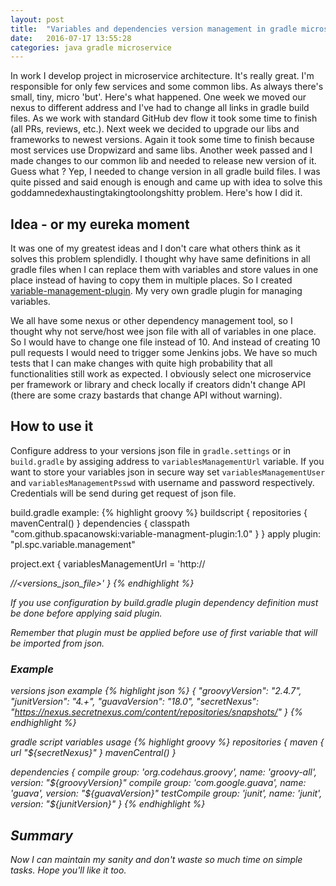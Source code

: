 ```yaml
---
layout: post
title:  "Variables and dependencies version management in gradle microservices"
date:   2016-07-17 13:55:28
categories: java gradle microservice
---
```


In work I develop project in microservice architecture. It's really great. I'm responsible for only few services and some common libs. As always there's small, tiny, micro 'but'. Here's what happened. One week we moved our nexus to different address and I've had to change all links in gradle build files. As we work with standard GitHub dev flow it took some time to finish (all PRs, reviews, etc.). Next week we decided to upgrade our libs and frameworks to newest versions. Again it took some time to finish because most services use Dropwizard and same libs. Another week passed and I made changes to our common lib and needed to release new version of it. Guess what ? Yep, I needed to change version in all gradle build files. I was quite pissed and said enough is enough and came up with idea to solve this goddamnedexhaustingtakingtoolongshitty problem. Here's how I did it.

## Idea - or my eureka moment

It was one of my greatest ideas and I don't care what others think as it solves this problem splendidly. I thought why have same definitions in all gradle files when I can replace them with variables and store values in one place instead of having to copy them in multiple places. So I created [variable-management-plugin][variable-management-plugin]. My very own gradle plugin for managing variables.

We all have some nexus or other dependency management tool, so I thought why not serve/host wee json file with all of variables in one place. So I would have to change one file instead of 10. And instead of creating 10 pull requests I would need to trigger some Jenkins jobs. We have so much tests that I can make changes with quite high probability that all functionalities still work as expected. I obviously select one microservice per framework or library and check locally if creators didn't change API (there are some crazy bastards that change API without warning).

## How to use it

Configure address to your versions json file in ```gradle.settings``` or in ```build.gradle``` by assiging address to ```variablesManagementUrl``` variable. If you want to store your variables json in secure way set ```variablesManagementUser``` and ```variablesManagementPsswd``` with username and password respectively. Credentials will be send during get request of json file.

build.gradle example:
{% highlight groovy %}
buildscript {
    repositories {
        mavenCentral()
    }
    dependencies {
        classpath "com.github.spacanowski:variable-managment-plugin:1.0"
    }
}
apply plugin: "pl.spc.variable.management"

project.ext {
    variablesManagementUrl = 'http://<address>/<path>/<versions_json_file>'
}
{% endhighlight %}

If you use configuration by build.gradle plugin dependency definition must be done before applying said plugin.

Remember that plugin must be applied before use of first variable that will be imported from json.

### Example

versions json example
{% highlight json %}
{
    "groovyVersion": "2.4.7",
    "junitVersion": "4.+",
    "guavaVersion": "18.0",
    "secretNexus": "https://nexus.secretnexus.com/content/repositories/snapshots/"
}
{% endhighlight %}

gradle script variables usage
{% highlight groovy %}
repositories {
    maven { url "${secretNexus}" }
    mavenCentral()
}

dependencies {
    compile group: 'org.codehaus.groovy', name: 'groovy-all', version: "${groovyVersion}"
    compile group: 'com.google.guava', name: 'guava', version: "${guavaVersion}"
    testCompile group: 'junit', name: 'junit', version: "${junitVersion}"
}
{% endhighlight %}

## Summary

Now I can maintain my sanity and don't waste so much time on simple tasks. Hope you'll like it too.

[variable-management-plugin]: https://github.com/spacanowski/variable-management-plugin